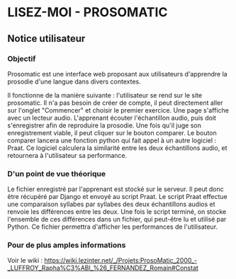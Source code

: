 # LISEZ-MOI - PROSOMATIC

## Notice utilisateur

### Objectif

<p>Prosomatic est une interface web proposant aux utilisateurs d'apprendre la prosodie d'une langue dans divers contextes.</p>
<p> Il fonctionne de la manière suivante : l'utilisateur se rend sur le site prosomatic. Il n'a pas besoin de créer de compte, il peut directement aller sur l'onglet "Commencer"
 et choisir le premier exercice. Une page s'affiche avec un lecteur audio. L'apprenant écouter l'échantillon audio, puis doit s'enregistrer afin de reproduire la prosodie. Une fois qu'il juge
 son enregistrement viable, il peut cliquer sur le bouton comparer. Le bouton comparer lancera une fonction python qui fait appel à un autre logiciel : Praat. Ce logiciel calculera 
 la similarité entre les deux échantillons audio, et retournera à l'utilisateur sa performance. </p>
 
 ### D'un point de vue théorique ###
 
 Le fichier enregistré par l'apprenant est stocké sur le serveur. Il peut donc être récupéré par Django et envoyé au script Praat. Le script Praat effectue une comparaison syllabes par syllabes des deux échantillons audios
 et renvoie les différences entre les deux. Une fois le script terminé, on stocke l'ensemble de ces différences dans un fichier, qui peut-être lu et utilisé par Python. Ce fichier permettra d'afficher les performances de l'utilisateur.
 
 
 ### Pour de plus amples informations
 
 Voir le wiki : https://wiki.lezinter.net/_/Projets:ProsoMatic_2000_-_LUFFROY_Rapha%C3%ABl_%26_FERNANDEZ_Romain#Constat
